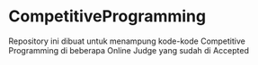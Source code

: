 # CompetitiveProgramming
Repository ini dibuat untuk menampung kode-kode Competitive Programming di beberapa Online Judge yang sudah di Accepted
